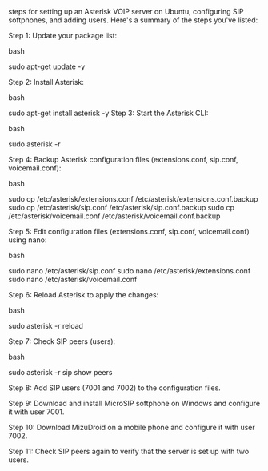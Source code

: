 steps for setting up an Asterisk VOIP server on Ubuntu, configuring SIP softphones, and adding users. Here's a summary of the steps you've listed:

Step 1: Update your package list:

bash

sudo apt-get update -y

Step 2: Install Asterisk:

bash

sudo apt-get install asterisk -y
Step 3: Start the Asterisk CLI:

bash

sudo asterisk -r

Step 4: Backup Asterisk configuration files (extensions.conf, sip.conf, voicemail.conf):

bash

sudo cp /etc/asterisk/extensions.conf /etc/asterisk/extensions.conf.backup
sudo cp /etc/asterisk/sip.conf /etc/asterisk/sip.conf.backup
sudo cp /etc/asterisk/voicemail.conf /etc/asterisk/voicemail.conf.backup

Step 5: Edit configuration files (extensions.conf, sip.conf, voicemail.conf) using nano:

bash

sudo nano /etc/asterisk/sip.conf
sudo nano /etc/asterisk/extensions.conf
sudo nano /etc/asterisk/voicemail.conf

Step 6: Reload Asterisk to apply the changes:

bash

sudo asterisk -r
reload

Step 7: Check SIP peers (users):

bash

sudo asterisk -r
sip show peers

Step 8: Add SIP users (7001 and 7002) to the configuration files.

Step 9: Download and install MicroSIP softphone on Windows and configure it with user 7001.

Step 10: Download MizuDroid on a mobile phone and configure it with user 7002.

Step 11: Check SIP peers again to verify that the server is set up with two users.


